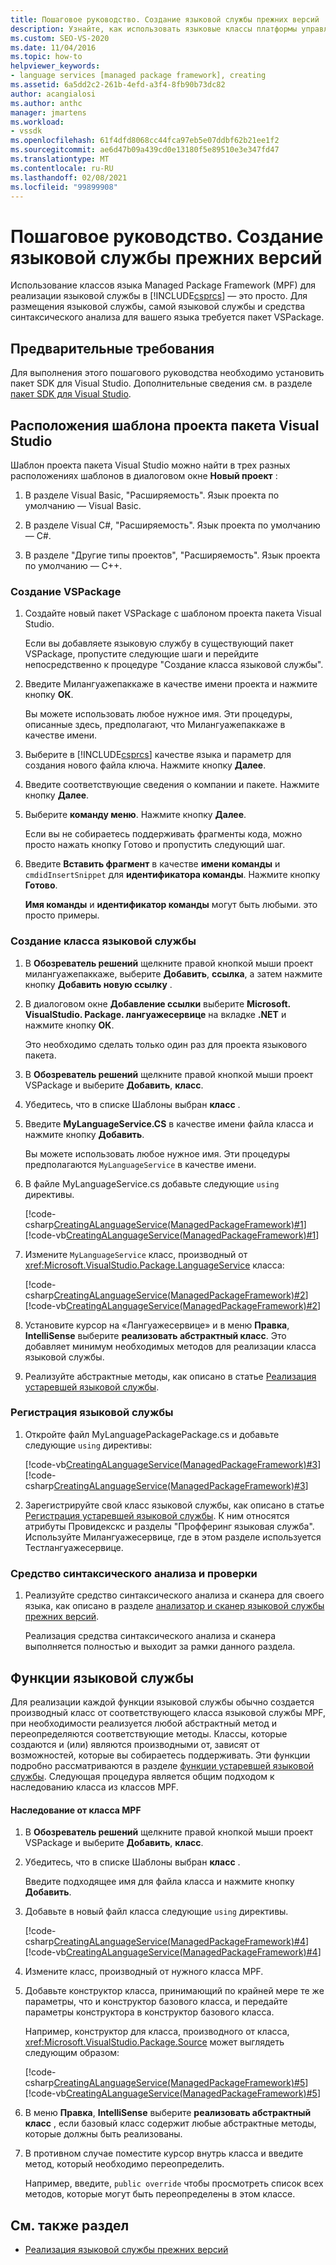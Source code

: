```yaml
---
title: Пошаговое руководство. Создание языковой службы прежних версий | Документация Майкрософт
description: Узнайте, как использовать языковые классы платформы управляемых пакетов для реализации языковой службы на языке Visual C#.
ms.custom: SEO-VS-2020
ms.date: 11/04/2016
ms.topic: how-to
helpviewer_keywords:
- language services [managed package framework], creating
ms.assetid: 6a5dd2c2-261b-4efd-a3f4-8fb90b73dc82
author: acangialosi
ms.author: anthc
manager: jmartens
ms.workload:
- vssdk
ms.openlocfilehash: 61f4dfd8068cc44fca97eb5e07ddbf62b21ee1f2
ms.sourcegitcommit: ae6d47b09a439cd0e13180f5e89510e3e347fd47
ms.translationtype: MT
ms.contentlocale: ru-RU
ms.lasthandoff: 02/08/2021
ms.locfileid: "99899908"
---
```

# <a name="walkthrough-creating-a-legacy-language-service"></a>Пошаговое руководство. Создание языковой службы прежних версий
Использование классов языка Managed Package Framework (MPF) для реализации языковой службы в [!INCLUDE[csprcs](../../data-tools/includes/csprcs_md.md)] — это просто. Для размещения языковой службы, самой языковой службы и средства синтаксического анализа для вашего языка требуется пакет VSPackage.

## <a name="prerequisites"></a>Предварительные требования
 Для выполнения этого пошагового руководства необходимо установить пакет SDK для Visual Studio. Дополнительные сведения см. в разделе [пакет SDK для Visual Studio](../../extensibility/visual-studio-sdk.md).

## <a name="locations-for-the-visual-studio-package-project-template"></a>Расположения шаблона проекта пакета Visual Studio
 Шаблон проекта пакета Visual Studio можно найти в трех разных расположениях шаблонов в диалоговом окне **Новый проект** :

1. В разделе Visual Basic, "Расширяемость". Язык проекта по умолчанию — Visual Basic.

2. В разделе Visual C#, "Расширяемость". Язык проекта по умолчанию — C#.

3. В разделе "Другие типы проектов", "Расширяемость". Язык проекта по умолчанию — C++.

### <a name="create-a-vspackage"></a>Создание VSPackage

1. Создайте новый пакет VSPackage с шаблоном проекта пакета Visual Studio.

    Если вы добавляете языковую службу в существующий пакет VSPackage, пропустите следующие шаги и перейдите непосредственно к процедуре "Создание класса языковой службы".

2. Введите Милангуажепаккаже в качестве имени проекта и нажмите кнопку **ОК**.

    Вы можете использовать любое нужное имя. Эти процедуры, описанные здесь, предполагают, что Милангуажепаккаже в качестве имени.

3. Выберите в [!INCLUDE[csprcs](../../data-tools/includes/csprcs_md.md)] качестве языка и параметр для создания нового файла ключа. Нажмите кнопку **Далее**.

4. Введите соответствующие сведения о компании и пакете. Нажмите кнопку **Далее**.

5. Выберите **команду меню**. Нажмите кнопку **Далее**.

    Если вы не собираетесь поддерживать фрагменты кода, можно просто нажать кнопку Готово и пропустить следующий шаг.

6. Введите **Вставить фрагмент** в качестве **имени команды** и `cmdidInsertSnippet` для **идентификатора команды**. Нажмите кнопку **Готово**.

    **Имя команды** и **идентификатор команды** могут быть любыми. это просто примеры.

### <a name="create-the-language-service-class"></a>Создание класса языковой службы

1. В **Обозреватель решений** щелкните правой кнопкой мыши проект милангуажепаккаже, выберите **Добавить**, **ссылка**, а затем нажмите кнопку **Добавить новую ссылку** .

2. В диалоговом окне **Добавление ссылки** выберите **Microsoft. VisualStudio. Package. лангуажесервице** на вкладке **.NET** и нажмите кнопку **ОК**.

     Это необходимо сделать только один раз для проекта языкового пакета.

3. В **Обозреватель решений** щелкните правой кнопкой мыши проект VSPackage и выберите **Добавить**, **класс**.

4. Убедитесь, что в списке Шаблоны выбран **класс** .

5. Введите **MyLanguageService.CS** в качестве имени файла класса и нажмите кнопку **Добавить**.

     Вы можете использовать любое нужное имя. Эти процедуры предполагаются `MyLanguageService` в качестве имени.

6. В файле MyLanguageService.cs добавьте следующие `using` директивы.

     [!code-csharp[CreatingALanguageService(ManagedPackageFramework)#1](../../extensibility/internals/codesnippet/CSharp/walkthrough-creating-a-legacy-language-service_1.cs)]
     [!code-vb[CreatingALanguageService(ManagedPackageFramework)#1](../../extensibility/internals/codesnippet/VisualBasic/walkthrough-creating-a-legacy-language-service_1.vb)]

7. Измените `MyLanguageService` класс, производный от <xref:Microsoft.VisualStudio.Package.LanguageService> класса:

     [!code-csharp[CreatingALanguageService(ManagedPackageFramework)#2](../../extensibility/internals/codesnippet/CSharp/walkthrough-creating-a-legacy-language-service_2.cs)]
     [!code-vb[CreatingALanguageService(ManagedPackageFramework)#2](../../extensibility/internals/codesnippet/VisualBasic/walkthrough-creating-a-legacy-language-service_2.vb)]

8. Установите курсор на «Лангуажесервице» и в меню **Правка**, **IntelliSense** выберите **реализовать абстрактный класс**. Это добавляет минимум необходимых методов для реализации класса языковой службы.

9. Реализуйте абстрактные методы, как описано в статье [Реализация устаревшей языковой службы](../../extensibility/internals/implementing-a-legacy-language-service2.md).

### <a name="register-the-language-service"></a>Регистрация языковой службы

1. Откройте файл MyLanguagePackagePackage.cs и добавьте следующие `using` директивы:

     [!code-vb[CreatingALanguageService(ManagedPackageFramework)#3](../../extensibility/internals/codesnippet/VisualBasic/walkthrough-creating-a-legacy-language-service_3.vb)]
     [!code-csharp[CreatingALanguageService(ManagedPackageFramework)#3](../../extensibility/internals/codesnippet/CSharp/walkthrough-creating-a-legacy-language-service_3.cs)]

2. Зарегистрируйте свой класс языковой службы, как описано в статье [Регистрация устаревшей языковой службы](../../extensibility/internals/registering-a-legacy-language-service1.md). К ним относятся атрибуты Провидекскс и разделы "Профферинг языковая служба". Используйте Милангуажесервице, где в этом разделе используется Тестлангуажесервице.

### <a name="the-parser-and-scanner"></a>Средство синтаксического анализа и проверки

1. Реализуйте средство синтаксического анализа и сканера для своего языка, как описано в разделе [анализатор и сканер языковой службы прежних версий](../../extensibility/internals/legacy-language-service-parser-and-scanner.md).

     Реализация средства синтаксического анализа и сканера выполняется полностью и выходит за рамки данного раздела.

## <a name="language-service-features"></a>Функции языковой службы
 Для реализации каждой функции языковой службы обычно создается производный класс от соответствующего класса языковой службы MPF, при необходимости реализуется любой абстрактный метод и переопределяются соответствующие методы. Классы, которые создаются и (или) являются производными от, зависят от возможностей, которые вы собираетесь поддерживать. Эти функции подробно рассматриваются в разделе [функции устаревшей языковой службы](../../extensibility/internals/legacy-language-service-features1.md). Следующая процедура является общим подходом к наследованию класса из классов MPF.

#### <a name="deriving-from-an-mpf-class"></a>Наследование от класса MPF

1. В **Обозреватель решений** щелкните правой кнопкой мыши проект VSPackage и выберите **Добавить**, **класс**.

2. Убедитесь, что в списке Шаблоны выбран **класс** .

     Введите подходящее имя для файла класса и нажмите кнопку **Добавить**.

3. Добавьте в новый файл класса следующие `using` директивы.

     [!code-csharp[CreatingALanguageService(ManagedPackageFramework)#4](../../extensibility/internals/codesnippet/CSharp/walkthrough-creating-a-legacy-language-service_4.cs)]
     [!code-vb[CreatingALanguageService(ManagedPackageFramework)#4](../../extensibility/internals/codesnippet/VisualBasic/walkthrough-creating-a-legacy-language-service_4.vb)]

4. Измените класс, производный от нужного класса MPF.

5. Добавьте конструктор класса, принимающий по крайней мере те же параметры, что и конструктор базового класса, и передайте параметры конструктора в конструктор базового класса.

     Например, конструктор для класса, производного от класса, <xref:Microsoft.VisualStudio.Package.Source> может выглядеть следующим образом:

     [!code-csharp[CreatingALanguageService(ManagedPackageFramework)#5](../../extensibility/internals/codesnippet/CSharp/walkthrough-creating-a-legacy-language-service_5.cs)]
     [!code-vb[CreatingALanguageService(ManagedPackageFramework)#5](../../extensibility/internals/codesnippet/VisualBasic/walkthrough-creating-a-legacy-language-service_5.vb)]

6. В меню **Правка**, **IntelliSense** выберите **реализовать абстрактный класс** , если базовый класс содержит любые абстрактные методы, которые должны быть реализованы.

7. В противном случае поместите курсор внутрь класса и введите метод, который необходимо переопределить.

     Например, введите, `public override` чтобы просмотреть список всех методов, которые могут быть переопределены в этом классе.

## <a name="see-also"></a>См. также раздел
- [Реализация языковой службы прежних версий](../../extensibility/internals/implementing-a-legacy-language-service1.md)
